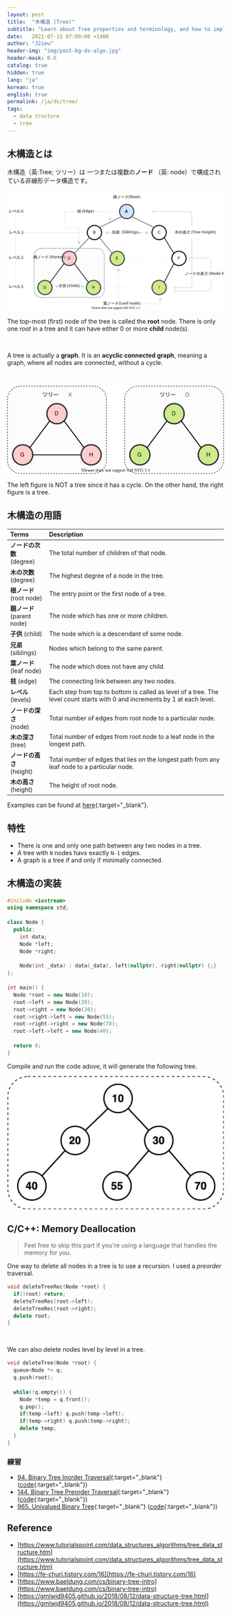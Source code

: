 ```yaml
---
layout: post
title:  "木構造 (Tree)"
subtitle: "Learn about Tree properties and terminology, and how to implement one."
date:   2021-07-15 07:00:00 +1400
author: "J2ieu"
header-img: "img/post-bg-ds-algo.jpg"
header-mask: 0.6
catalog: true
hidden: true
lang: "ja"
korean: true
english: true
permalink: /ja/ds/tree/
tags:
  - data tructure  
  - tree
---
```


## 木構造とは

木構造（英:Tree; ツリー）は 一つまたは複数の**ノード** （英: node）で構成されている非線形データ構造です。

![Tree Terms](/img/in-post/ds-algo/tree/tree-terms.svg)

The top-most (first) node of the tree is called the **root** node. There is only one *root* in a tree and it can have either 
 0 or more **child** node(s).

<br>

A tree is actually a **graph**. It is an **acyclic connected graph**, meaning a graph, where all nodes are connected, without a cycle.

<br>

![Tree check](/img/in-post/ds-algo/tree/tree-cycle.svg)

The left figure is NOT a tree since it has a cycle. On the other hand, the right figure is a tree.

## 木構造の用語

| Terms  | Description  |
|:-----|:-----|
| **ノードの次数**<br>(degree) | The total number of children of that node. |
| **木の次数**<br>(degree) | The highest degree of a node in the tree. |
| **根ノード**<br>(root node) | The entry point or the first node of a tree.|
| **親ノード**<br>(parent node) | The node which has one or more children. |
| **子供** (child) | The node which is a descendant of some node. |
| **兄弟** (siblings) | Nodes which belong to the same parent. |
| **葉ノード**<br>(leaf node) | The node which does not have any child.|
| **枝** (edge) | The connecting link between any two nodes. |
| **レベル** (levels) | Each step from top to bottom is called as level of a tree. The level count starts with 0 and increments by 1 at each level. |
| **ノードの深さ**<br>(node)| Total number of edges from root node to a particular node. |
| **木の深さ**<br>(tree) | Total number of edges from root node to a leaf node in the longest path. |
| **ノードの高さ**<br>(height) | Total number of edges that lies on the longest path from any leaf node to a particular node. |
| **木の高さ**<br>(height)| The height of root node.|  

Examples can be found at [here](https://www.gatevidyalay.com/tree-data-structure-tree-terminology/){:target="_blank"}.

## 特性
- There is one and only one path between any two nodes in a tree.
- A tree with `N` nodes havs exactly `N-1` edges.
- A graph is a tree if and only if minimally connected.

## 木構造の実装

```cpp
#include <iostream>
using namespace std;

class Node {
  public:
    int data;
    Node *left;
    Node *right;

    Node(int _data) : data(_data), left(nullptr), right(nullptr) {;} 
};

int main() {
  Node *root = new Node(10);
  root->left = new Node(20);
  root->right = new Node(30);
  root->right->left = new Node(55);
  root->right->right = new Node(70);
  root->left->left = new Node(40);

  return 0;
}
```

Compile and run the code adove, it will generate the following tree.

![Tree](/img/in-post/ds-algo/tree/tree-output.jpg)

## C/C++: Memory Deallocation

> Feel free to skip this part if you're using a language that handles the memory for you.


One way to delete all nodes in a tree is to use a recursion. I used a *preorder* traversal.
```cpp
void deleteTreeRec(Node *root) {
  if(!root) return;
  deleteTreeRec(root->left);
  deleteTreeRec(root->right);
  delete root;
}
```

<br>

We can also delete nodes level by level in a tree.

```cpp
void deleteTree(Node *root) {
  queue<Node *> q;
  q.push(root);

  while(!q.empty()) {
    Node *temp = q.front();
    q.pop();
    if(temp->left) q.push(temp->left);
    if(temp->right) q.push(temp->right);
    delete temp;
  }
}
```

### 練習
- [94. Binary Tree Inorder Traversal](https://leetcode.com/problems/binary-tree-inorder-traversal/){:target="_blank"} ([code](https://github.com/j2ieu/cp/tree/leetcode/easy/94){:target="_blank"})
- [144. Binary Tree Preorder Traversal](https://leetcode.com/problems/binary-tree-preorder-traversal/){:target="_blank"} ([code](https://github.com/j2ieu/cp/tree/leetcode/easy/144){:target="_blank"})
- [965. Univalued Binary Tree](https://leetcode.com/problems/univalued-binary-tree/){:target="_blank"} ([code](https://github.com/j2ieu/cp/tree/leetcode/easy/965/965.cpp){:target="_blank"})

## Reference
- [https://www.tutorialspoint.com/data_structures_algorithms/tree_data_structure.htm](https://www.tutorialspoint.com/data_structures_algorithms/tree_data_structure.htm)
- [https://fe-churi.tistory.com/16](https://fe-churi.tistory.com/16)
- [https://www.baeldung.com/cs/binary-tree-intro](https://www.baeldung.com/cs/binary-tree-intro)
- [https://gmlwjd9405.github.io/2018/08/12/data-structure-tree.html](https://gmlwjd9405.github.io/2018/08/12/data-structure-tree.html)
